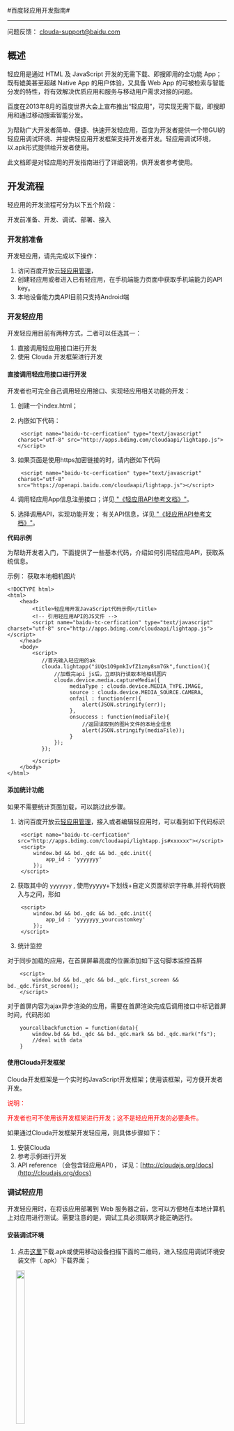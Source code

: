 #百度轻应用开发指南#

----------

问题反馈： [clouda-support@baidu.com](mailto:clouda-support@baidu.com)

## 概述 ##

轻应用是通过 HTML 及 JavaScript 开发的无需下载、即搜即用的全功能 App；既有媲美甚至超越 Native App 的用户体验，又具备 Web App 的可被检索与智能分发的特性，将有效解决优质应用和服务与移动用户需求对接的问题。

百度在2013年8月的百度世界大会上宣布推出“轻应用”，可实现无需下载，即搜即用和通过移动搜索智能分发。

为帮助广大开发者简单、便捷、快速开发轻应用，百度为开发者提供一个带GUI的轻应用调试环境、并提供轻应用开发框架支持开发者开发。轻应用调试环境，以.apk形式提供给开发者使用。

此文档即是对轻应用的开发指南进行了详细说明，供开发者参考使用。

## 开发流程 ##

轻应用的开发流程可分为以下五个阶段：

开发前准备、开发、调试、部署、接入

### 开发前准备 ###

开发轻应用，请先完成以下操作：

 1. 访问百度开放云[轻应用管理](http://developer.baidu.com/console#app/light)，
 2. 创建轻应用或者进入已有轻应用，在手机端能力页面中获取手机端能力的API key。
 3. 本地设备能力类API目前只支持Android端

### 开发轻应用 ###

开发轻应用目前有两种方式，二者可以任选其一：

1.	直接调用轻应用接口进行开发
2.	使用 Clouda 开发框架进行开发

#### 直接调用轻应用接口进行开发 ####

开发者也可完全自己调用轻应用接口、实现轻应用相关功能的开发：

1. 创建一个index.html；

2. 内嵌如下代码：


		<script name="baidu-tc-cerfication" type="text/javascript" charset="utf-8" src="http://apps.bdimg.com/cloudaapi/lightapp.js"></script>

2. 如果页面是使用https加密链接的时，请内嵌如下代码

		<script name="baidu-tc-cerfication" type="text/javascript" charset="utf-8" src="https://openapi.baidu.com/cloudaapi/lightapp.js"></script>

3. 调用轻应用App信息注册接口；详见[ "《轻应用API参考文档》"](http://cloudajs.org/lightapp/docs/api)。

4. 选择调用API，实现功能开发；
   有关API信息，详见[ "《轻应用API参考文档》"](http://cloudajs.org/lightapp/docs/api)。
 
**代码示例**

为帮助开发者入门，下面提供了一些基本代码，介绍如何引用轻应用API，获取系统信息。

示例： 获取本地相机图片


	<!DOCTYPE html>     
	<html>
	    <head>
	        <title>轻应用开发JavaScript代码示例</title>
	        <!-- 引用轻应用API的JS文件 -->
	        <script name="baidu-tc-cerfication" type="text/javascript" charset="utf-8" src="http://apps.bdimg.com/cloudaapi/lightapp.js"></script>
	    </head>
	    <body>
	        <script>
	           //首先输入轻应用的ak
	           clouda.lightapp("iUQs1O9pmkIvfZ1zmy8sm7Gk",function(){
    	           //加载完api js后，立即执行读取本地相机图片
                   clouda.device.media.captureMedia({
                        mediaType : clouda.device.MEDIA_TYPE.IMAGE,
                        source : clouda.device.MEDIA_SOURCE.CAMERA,
                        onfail : function(err){
                            alert(JSON.stringify(err));
                        },
                        onsuccess : function(mediaFile){
                            //返回读取到的图片文件的本地全信息
                            alert(JSON.stringify(mediaFile));
                        } 
                   });
	           }); 
	           
	        </script>
	    </body>
	</html>

#### 添加统计功能 ####

如果不需要统计页面加载，可以跳过此步骤。

1. 访问百度开放云[轻应用管理](http://developer.baidu.com/console#app/light)，接入或者编辑轻应用时，可以看到如下代码标识

        <script name="baidu-tc-cerfication" src="http://apps.bdimg.com/cloudaapi/lightapp.js#xxxxxx"></script>
        <script>
            window.bd && bd._qdc && bd._qdc.init({
                app_id : 'yyyyyyy'
            });
        </script>
    
2. 获取其中的 `yyyyyyy` , 使用yyyyy+下划线+自定义页面标识字符串,并将代码嵌入<head>与</head>之间，形如
    
        <script>
            window.bd && bd._qdc && bd._qdc.init({
                app_id : 'yyyyyyy_yourcustomkey'
            });
        </script>
    
3. 统计监控

对于同步加载的应用，在首屏屏幕高度的位置添加如下这句脚本监控首屏
    
        <script>
            window.bd && bd._qdc && bd._qdc.first_screen && bd._qdc.first_screen();
        </script>
        
对于首屏内容为ajax异步渲染的应用，需要在首屏渲染完成后调用接口中标记首屏时间，代码形如
        
        yourcallbackfunction = function(data){
            window.bd && bd._qdc && bd._qdc.mark && bd._qdc.mark("fs");
            //deal with data
        }
    
#### 使用Clouda开发框架 ####

Clouda开发框架是一个实时的JavaScript开发框架；使用该框架，可方便开发者开发。

<font color="red">说明：</font>

<font color="red">开发者也可不使用该开发框架进行开发；这不是轻应用开发的必要条件。</font>

如果通过Clouda开发框架开发轻应用，则具体步骤如下：

1.	安装Clouda
2.	参考示例进行开发
3.	API reference （会包含轻应用API），
详见：[http://cloudajs.org/docs](http://cloudajs.org/docs)

### 调试轻应用 ###

开发轻应用时，在将该应用部署到 Web 服务器之前，您可以方便地在本地计算机上对应用进行测试。需要注意的是，调试工具必须联网才能正确运行。


#### 安装调试环境 ####

1. 点击[这里](http://cloudajs.org/lightapp/api/download/lightapp_debug.apk)下载.apk或使用移动设备扫描下面的二维码，进入轻应用调试环境安装文件（.apk）下载界面；<br>
<img style="width: 20%; height:30%; margin-left:20;" src="http://bcscdn.baidu.com/bcs-cdn/clouda-runtime/qr-download.png">


2. 点击下载界面中的“**直接下载**”，下载apk到开发机（Android系统）；<br>

3. 点击安装 apk，安装调试环境；

4. 安装成功会在桌面生成“**轻应用调试**”图标。<br>
<img style="max-width: 10%;margin-left:20;" src="http://bcscdn.baidu.com/bcs-cdn/clouda-runtime/icon20140312.png">

#### 调试轻应用
1. 点击移动设备桌面的“**轻应用调试**”图标，进入以下界面；<br>
<img style="max-width: 30%;;" src="http://bcscdn.baidu.com/bcs-cdn/clouda-runtime/app-debug.jpg">
2. 可以通过二维码扫码调试链接或输入url开始调试
3. 本地调试通过后，可以部署或者接入轻应用

### 部署轻应用 ###

可以使用百度云提供的应用托管引擎托管，如果你已部署到自己的服务器，可以跳过这一步直接接入轻应用。

1.	登录百度开放云“[管理控制台]((http://developer.baidu.com/console#app/project))”；

2.	创建一个轻应用，并将该应用托管到BAE3.0的Node.js执行环境下；

3.	发布版本，并获取应用对应的URL；

4.	通过“运行轻应用”按钮访问该应用的URL，验证发布效果。


### 接入轻应用 ###

接入轻应用，获取更多被搜索机会。

如果您是第一次将开发的应用**接入轻应用，**请按照下面步骤操作：

1. 进入[百度开放云的轻应用管理界面](http://developer.baidu.com/console#app/light)，点击**“接入轻应用”**按钮<br>

2. 在“接入轻应用”页面填入相关的信息，完成后点击**“保存”**；<br>

3. 保存成功后，后面大家可以根据自己的实际需求，管理“**渠道分发**”。<br>

## 附录 ##



### 应用图标及信息规范 

开发者所开发及发布的轻应用必须提供符合如下规范的图标及信息：

1.	应用图标需为：
	- 512*512 规格
	- jpg、png、gif格式
	- 图像精度大于72dpi

2.	开发者发布轻应用需同时提供以下信息：
	-	应用名称
	-	应用图标
	-	开发者信息
	-	应用类型
	-	应用描述
	-	发布版本
	-	发布时间
	-	更新说明
	-	应用关键词
	-	其他信息

### 轻应用API参考文档

请参考：[百度轻应用API参考文档](http://cloudajs.org/lightapp/docs/api "《百度轻应用API参考文档》")
